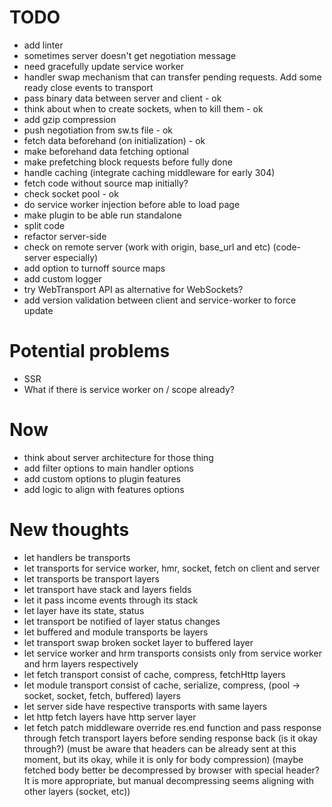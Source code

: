 # TODO

- add linter
- sometimes server doesn't get negotiation message
- need gracefully update service worker
- handler swap mechanism that can transfer pending requests. Add some ready close events to transport
- pass binary data between server and client - ok
- think about when to create sockets, when to kill them - ok
- add gzip compression
- push negotiation from sw.ts file - ok
- fetch data beforehand (on initialization) - ok
- make beforehand data fetching optional
- make prefetching block requests before fully done
- handle caching (integrate caching middleware for early 304)
- fetch code without source map initially?
- check socket pool - ok
- do service worker injection before able to load page
- make plugin to be able run standalone
- split code
- refactor server-side
- check on remote server (work with origin, base_url and etc) (code-server especially)
- add option to turnoff source maps
- add custom logger
- try WebTransport API as alternative for WebSockets?
- add version validation between client and service-worker to force update
 
# Potential problems

- SSR
- What if there is service worker on / scope already?

# Now

<!-- - create SerializableTransport and pass Socket transport in it
- move serialize logic from transport handler
- main handler must consists of buffered, fetch(transport) and module(transport) handlers
- make HttpFetchTransport do direct fetches and use eventTarget to trigger waits
- make main handlers be compatible with fetch api to substitute fetch when can not use own service worker
- write transfer logic to swap handlers on transport info change
- caching logic must stay on handler side
- compression logic may be on transport side -->

- think about server architecture for those thing
- add filter options to main handler options
- add custom options to plugin features
- add logic to align with features options

# New thoughts

- let handlers be transports
- let transports for service worker, hmr, socket, fetch on client and server
- let transports be transport layers
- let transport have stack and layers fields
- let it pass income events through its stack
- let layer have its state, status
- let transport be notified of layer status changes
- let buffered and module transports be layers
- let transport swap broken socket layer to buffered layer
- let service worker and hrm transports consists only from service worker and hrm layers respectively
- let fetch transport consist of cache, compress, fetchHttp layers
- let module transport consist of cache, serialize, compress, (pool -> socket, socket, fetch, buffered) layers
- let server side have respective transports with same layers
- let http fetch layers have http server layer
- let fetch patch middleware override res.end function and pass response through fetch transport layers before sending response back (is it okay through?) (must be aware that headers can be already sent at this moment, but its okay, while it is only for body compression) (maybe fetched body better be decompressed by browser with special header? It is more appropriate, but manual decompressing seems aligning with other layers (socket, etc))
